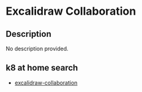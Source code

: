 # Excalidraw Collaboration

## Description

No description provided.

## k8 at home search

- [excalidraw-collaboration](https://nanne.dev/k8s-at-home-search/#/excalidraw-collaboration)
